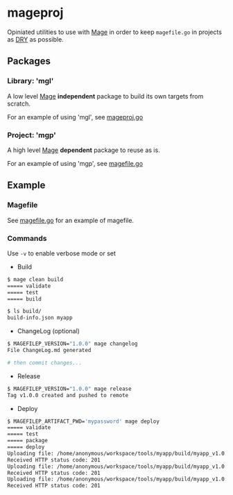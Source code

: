 # mageproj

Opiniated utilities to use with [Mage](https://github.com/magefile/mage) in order to keep `magefile.go` in projects as [DRY](https://en.wikipedia.org/wiki/Don%27t_repeat_yourself) as possible.

## Packages
### Library: 'mgl'

A low level [Mage](https://github.com/magefile/mage) **independent** package to build its own targets from scratch.

For an example of using 'mgl', see [mageproj.go](./mgp/mageproj.go)

### Project: 'mgp'

A high level [Mage](https://github.com/magefile/mage) **dependent** package to reuse as is.

For an example of using 'mgp', see [magefile.go](./magefile.go)

## Example

### Magefile

See [magefile.go](./example/magefile.go) for an example of magefile.

### Commands

Use `-v` to enable verbose mode or set 

* Build

```sh
$ mage clean build
===== validate
===== test
===== build

$ ls build/
build-info.json myapp
```

* ChangeLog (optional)

```sh
$ MAGEFILEP_VERSION="1.0.0" mage changelog
File ChangeLog.md generated

# then commit changes...
```

* Release

```sh
$ MAGEFILEP_VERSION="1.0.0" mage release
Tag v1.0.0 created and pushed to remote
```

* Deploy

```sh
$ MAGEFILEP_ARTIFACT_PWD='mypassword' mage deploy 
===== validate
===== test
===== package
===== deploy
Uploading file: /home/anonymous/workspace/tools/myapp/build/myapp_v1.0.0_darwin-amd64.tar.gz
Received HTTP status code: 201
Uploading file: /home/anonymous/workspace/tools/myapp/build/myapp_v1.0.0_linux-amd64.tar.gz
Received HTTP status code: 201
Uploading file: /home/anonymous/workspace/tools/myapp/build/myapp_v1.0.0_windows-amd64.zip
Received HTTP status code: 201
```
